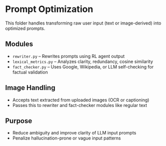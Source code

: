 # Prompt Optimization

This folder handles transforming raw user input (text or image-derived) into optimized prompts.

## Modules
- `rewriter.py` – Rewrites prompts using RL agent output
- `lexical_metrics.py` – Analyzes clarity, redundancy, cosine similarity
- `fact_checker.py` – Uses Google, Wikipedia, or LLM self-checking for factual validation

## Image Handling
- Accepts text extracted from uploaded images (OCR or captioning)
- Passes this to rewriter and fact-checker modules like regular text

## Purpose
- Reduce ambiguity and improve clarity of LLM input prompts
- Penalize hallucination-prone or vague input patterns
